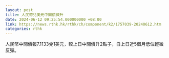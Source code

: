 ```yaml
---
layout: post
title: 人民幣兌美元中間價微升
date: 2024-06-12 09:25:54.000000000 +08:00
link: https://news.rthk.hk/rthk/ch/component/k2/1757039-20240612.htm
categories: rthk
---
```


人民幣中間價報7.1133兌1美元，較上日中間價升2點子，自上日近5個月低位輕微反彈。

